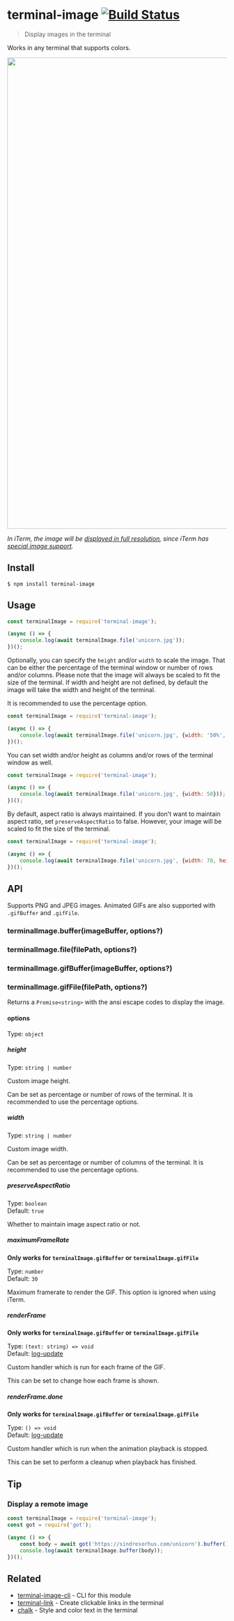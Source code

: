 # terminal-image [![Build Status](https://travis-ci.com/sindresorhus/terminal-image.svg?branch=master)](https://travis-ci.com/sindresorhus/terminal-image)

> Display images in the terminal

Works in any terminal that supports colors.

<img src="screenshot.png" width="1082">

*In iTerm, the image will be [displayed in full resolution](screenshot-iterm.jpg), since iTerm has [special image support](https://www.iterm2.com/documentation-images.html).*

## Install

```
$ npm install terminal-image
```

## Usage

```js
const terminalImage = require('terminal-image');

(async () => {
	console.log(await terminalImage.file('unicorn.jpg'));
})();
```

Optionally, you can specify the `height` and/or `width` to scale the image. That can be either the percentage of the terminal window or number of rows and/or columns. Please note that the image will always be scaled to fit the size of the terminal. If width and height are not defined, by default the image will take the width and height of the terminal.

It is recommended to use the percentage option.

```js
const terminalImage = require('terminal-image');

(async () => {
	console.log(await terminalImage.file('unicorn.jpg', {width: '50%', height: '50%'}));
})();
```

You can set width and/or height as columns and/or rows of the terminal window as well.

```js
const terminalImage = require('terminal-image');

(async () => {
	console.log(await terminalImage.file('unicorn.jpg', {width: 50}));
})();
```

By default, aspect ratio is always maintained. If you don't want to maintain aspect ratio, set `preserveAspectRatio` to false. However, your image will be scaled to fit the size of the terminal.

```js
const terminalImage = require('terminal-image');

(async () => {
	console.log(await terminalImage.file('unicorn.jpg', {width: 70, height: 50, preserveAspectRatio: false}));
})();
```

## API

Supports PNG and JPEG images. Animated GIFs are also supported with `.gifBuffer` and `.gifFile`.

### terminalImage.buffer(imageBuffer, options?)
### terminalImage.file(filePath, options?)
### terminalImage.gifBuffer(imageBuffer, options?)
### terminalImage.gifFile(filePath, options?)

Returns a `Promise<string>` with the ansi escape codes to display the image.

#### options

Type: `object`

##### height

Type: `string | number`

Custom image height.

Can be set as percentage or number of rows of the terminal. It is recommended to use the percentage options.

##### width

Type: `string | number`

Custom image width.

Can be set as percentage or number of columns of the terminal. It is recommended to use the percentage options.

##### preserveAspectRatio

Type: `boolean`\
Default: `true`

Whether to maintain image aspect ratio or not.

##### maximumFrameRate

**Only works for `terminalImage.gifBuffer` or `terminalImage.gifFile`**

Type: `number`\
Default: `30`

Maximum framerate to render the GIF. This option is ignored when using iTerm.

##### renderFrame

**Only works for `terminalImage.gifBuffer` or `terminalImage.gifFile`**

Type: `(text: string) => void`\
Default: [log-update](https://github.com/sindresorhus/log-update)

Custom handler which is run for each frame of the GIF.

This can be set to change how each frame is shown.

##### renderFrame.done

**Only works for `terminalImage.gifBuffer` or `terminalImage.gifFile`**

Type: `() => void`\
Default: [log-update](https://github.com/sindresorhus/log-update)

Custom handler which is run when the animation playback is stopped.

This can be set to perform a cleanup when playback has finished.

## Tip

### Display a remote image

```js
const terminalImage = require('terminal-image');
const got = require('got');

(async () => {
	const body = await got('https://sindresorhus.com/unicorn').buffer();
	console.log(await terminalImage.buffer(body));
})();
```

## Related

- [terminal-image-cli](https://github.com/sindresorhus/terminal-image-cli) - CLI for this module
- [terminal-link](https://github.com/sindresorhus/terminal-link) - Create clickable links in the terminal
- [chalk](https://github.com/chalk/chalk) - Style and color text in the terminal

